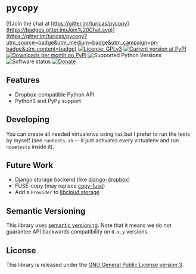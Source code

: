 # `pycopy`

[![Join the chat at https://gitter.im/turicas/pycopy](https://badges.gitter.im/Join%20Chat.svg)](https://gitter.im/turicas/pycopy?utm_source=badge&utm_medium=badge&utm_campaign=pr-badge&utm_content=badge)
[![License: GPLv3](https://img.shields.io/pypi/l/pycopy.svg)](https://github.com/turicas/pycopy/blob/develop/LICENSE)
[![Current version at PyPI](https://img.shields.io/pypi/v/pycopy.svg)](https://pypi.python.org/pypi/pycopy)
[![Downloads per month on PyPI](https://img.shields.io/pypi/dm/pycopy.svg)](https://pypi.python.org/pypi/pycopy)
![Supported Python Versions](https://img.shields.io/pypi/pyversions/pycopy.svg)
![Software status](https://img.shields.io/pypi/status/pycopy.svg)
[![Donate](https://img.shields.io/gratipay/turicas.svg?style=social&label=Donate)](https://www.gratipay.com/turicas)


## Features

- Dropbox-compatible Python API
- Python3 and PyPy support

## Developing

You can create all needed virtualenvs using `tox` but I prefer to run the tests
by myself (see `runtests.sh` -- it just activates every virtualenv and run
`nosetests` inside it).


## Future Work

- Django storage backend (like
  [django-dropbox](https://pypi.python.org/pypi/django-dropbox))
- FUSE-copy (may replace [copy-fuse](https://github.com/copy-app/copy-fuse/))
- Add a `Provider` to [libcloud
  storage](https://libcloud.readthedocs.org/en/latest/storage/index.html)


## Semantic Versioning

This library uses [semantic versioning](http://semver.org). Note that it means
we do not guarantee API backwards compatibility on `0.x.y` versions.


## License

This library is released under the [GNU General Public License version
3](http://www.gnu.org/licenses/gpl-3.0.html).
